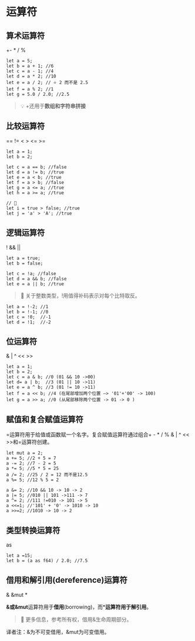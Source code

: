 # 运算符

## 算术运算符

+- * / %

```
let a = 5;
let b = a + 1; //6
let c = a - 1; //4
let d = a * 2; //10
let e = a / 2; // ⭐️ 2 而不是 2.5
let f = a % 2; //1
let g = 5.0 / 2.0; //2.5
```

> 💡 +还用于**数组和字符串拼接**

## 比较运算符

== != < > <= >=

```
let a = 1;
let b = 2;

let c = a == b; //false
let d = a != b; //true
let e = a < b; //true
let f = a > b; //false
let g = a <= a; //true
let h = a >= a; //true

// 🔎
let i = true > false; //true
let j = 'a' > 'A'; //true
```

## 逻辑运算符

! && ||

```
let a = true;
let b = false;

let c = !a; //false
let d = a && b; //false
let e = a || b; //true
```

> 🔎 关于整数类型，!用值得补码表示对每个比特取反。

```
let a = !-2; //1
let b = !-1; //0
let c = !0;  //-1
let d = !1;  //-2
```

## 位运算符

& | ^ << >>

```
let a = 1;
let b = 2;
let c = a & b; //0 (01 && 10 ->00)
let d= a | b;  //3 (01 || 10 ->11)
let e = a ^ b; //3 (01 != 10 ->11)
let f = a << b; //4 (在尾部增加两个位置 —> '01'+'00' -> 100)
let g = a >> a; //0 (从尾部移除两个位置 -> 01 -> 0 )
```

## 赋值和复合赋值运算符

=运算符用于给值或函数赋一个名字。复合赋值运算符通过组合+ - * / % & | ^ << >>和=运算符创建。

```
let mut a = 2;
a += 5; //2 + 5 = 7
a -= 2; //7 - 2 = 5
a *= 5; //5 * 5 = 25
a /= 2; //25 / 2 = 12 而不是12.5
a %= 5; //12 % 5 = 2

a &= 2; //10 && 10 -> 10 -> 2
a |= 5; //010 || 101 ->111 -> 7
a ^= 2; //111 !=010 -> 101 -> 5
a <<=1; //'101' + '0' -> 1010 -> 10
a >>=2; //1010 -> 10 -> 2
```

## 类型转换运算符

as

```
let a =15;
let b = (a as f64) / 2.0; //7.5
```

## 借用和解引用(dereference)运算符

&  &mut  *

**&或&mut**运算符用于**借用**(borrowing)，而*****运算符用于**解引用**。

> 🔎 更多信息，参考所有权，借用&生命周期部分。

译者注：&为不可变借用，&mut为可变借用。